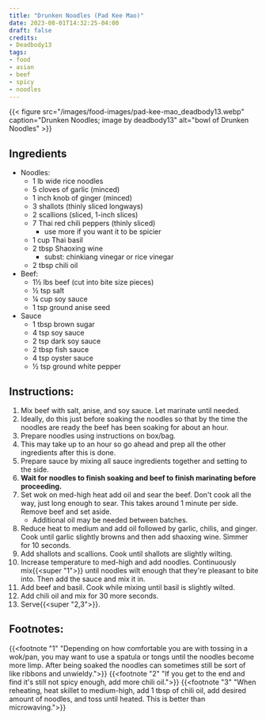 ```yaml
---
title: "Drunken Noodles (Pad Kee Mao)"
date: 2023-08-01T14:32:25-04:00
draft: false
credits:
- Deadbody13
tags:
- food
- asian
- beef
- spicy
- noodles
---
```


{{< figure src="/images/food-images/pad-kee-mao_deadbody13.webp" caption="Drunken Noodles; image by deadbody13" alt="bowl of Drunken Noodles" >}}

## Ingredients
- Noodles:
    - 1 lb wide rice noodles
    - 5 cloves of garlic (minced)
    - 1 inch knob of ginger (minced)
    - 3 shallots (thinly sliced longways)
    - 2 scallions (sliced, 1-inch slices)
    - 7 Thai red chili peppers (thinly sliced)
        - use more if you want it to be spicier
    - 1 cup Thai basil
    - 2 tbsp Shaoxing wine
        - subst: chinkiang vinegar or rice vinegar
    - 2 tbsp chili oil
- Beef:
    - 1&frac12; lbs beef (cut into bite size pieces)
    - &frac12; tsp salt
    - &frac14; cup soy sauce
    - 1 tsp ground anise seed
- Sauce
    - 1 tbsp brown sugar
    - 4 tsp soy sauce
    - 2 tsp dark soy sauce
    - 2 tbsp fish sauce
    - 4 tsp oyster sauce
    - &frac12; tsp ground white pepper

## Instructions:
1. Mix beef with salt, anise, and soy sauce. Let marinate until needed.
1. Ideally, do this just before soaking the noodles so that by the time the noodles are ready the beef has been soaking for about an hour.
1. Prepare noodles using instructions on box/bag.
1. This may take up to an hour so go ahead and prep all the other ingredients after this is done.
1. Prepare sauce by mixing all sauce ingredients together and setting to the side.
1. **Wait for noodles to finish soaking and beef to finish marinating before proceeding.**
1. Set wok on med-high heat add oil and sear the beef. Don't cook all the way, just long enough to sear. This takes around 1 minute per side. Remove beef and set aside.
    - Additional oil may be needed between batches.
1. Reduce heat to medium and add oil followed by garlic, chilis, and ginger. Cook until garlic slightly browns and then add shaoxing wine. Simmer for 10 seconds.
1. Add shallots and scallions. Cook until shallots are slightly wilting.
1. Increase temperature to med-high and add noodles. Continuously mix{{<super "1">}} until noodles wilt enough that they're pleasant to bite into. Then add the sauce and mix it in.
1. Add beef and basil. Cook while mixing until basil is slightly wilted.
1. Add chili oil and mix for 30 more seconds.
1. Serve{{<super "2,3">}}.

## Footnotes:
{{<footnote "1" "Depending on how comfortable you are with tossing in a wok/pan, you may want to use a spatula or tongs until the noodles become more limp. After being soaked the noodles can sometimes still be sort of like ribbons and unwieldy.">}}
{{<footnote "2" "If you get to the end and find it's still not spicy enough, add more chili oil.">}}
{{<footnote "3" "When reheating, heat skillet to medium-high, add 1 tbsp of chili oil, add desired amount of noodles, and toss until heated. This is better than microwaving.">}}
